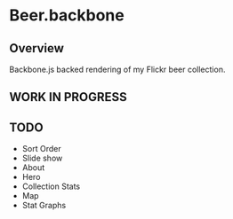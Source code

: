 # Beer.backbone

Overview
--------
Backbone.js backed rendering of my Flickr beer collection.

WORK IN PROGRESS
----------------

TODO
----
 * Sort Order
 * Slide show
 * About
 * Hero
 * Collection Stats
 * Map
 * Stat Graphs
 
